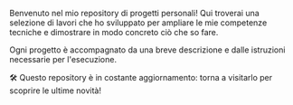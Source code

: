 Benvenuto nel mio repository di progetti personali!
Qui troverai una selezione di lavori che ho sviluppato per ampliare le mie competenze tecniche e dimostrare in modo concreto ciò che so fare.

Ogni progetto è accompagnato da una breve descrizione e dalle istruzioni necessarie per l'esecuzione.

🛠️ Questo repository è in costante aggiornamento: torna a visitarlo per scoprire le ultime novità!
